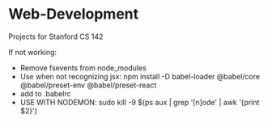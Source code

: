 # Web-Development
Projects for Stanford CS 142

If not working: 
* Remove fsevents from node_modules
* Use when not recognizing jsx: npm install -D babel-loader @babel/core @babel/preset-env @babel/preset-react
* add to .babelrc
* USE WITH NODEMON: sudo kill -9 $(ps aux | grep '[n]ode' | awk '{print $2}')
